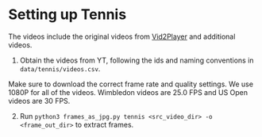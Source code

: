 # Setting up Tennis

The videos include the original videos from [Vid2Player](https://cs.stanford.edu/~haotianz/research/vid2player/) and additional videos.

1. Obtain the videos from YT, following the ids and naming conventions in `data/tennis/videos.csv`.

Make sure to download the correct frame rate and quality settings. We use 1080P for all of the videos. Wimbledon videos are 25.0 FPS and US Open videos are 30 FPS.

2. Run `python3 frames_as_jpg.py tennis <src_video_dir> -o <frame_out_dir>` to extract frames.